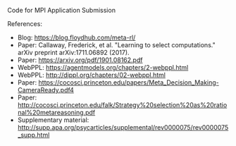Code for MPI Application Submission


References:

- Blog: https://blog.floydhub.com/meta-rl/
- Paper: Callaway, Frederick, et al. "Learning to select computations." arXiv preprint arXiv:1711.06892 (2017).
- Paper: https://arxiv.org/pdf/1901.08162.pdf
- WebPPL: https://agentmodels.org/chapters/2-webppl.html
- WebPPL: http://dippl.org/chapters/02-webppl.html
- Paper: https://cocosci.princeton.edu/papers/Meta_Decision_Making-CameraReady.pdf4
- Paper: http://cocosci.princeton.edu/falk/Strategy%20selection%20as%20rational%20metareasoning.pdf
- Supplementary material: http://supp.apa.org/psycarticles/supplemental/rev0000075/rev0000075_supp.html

